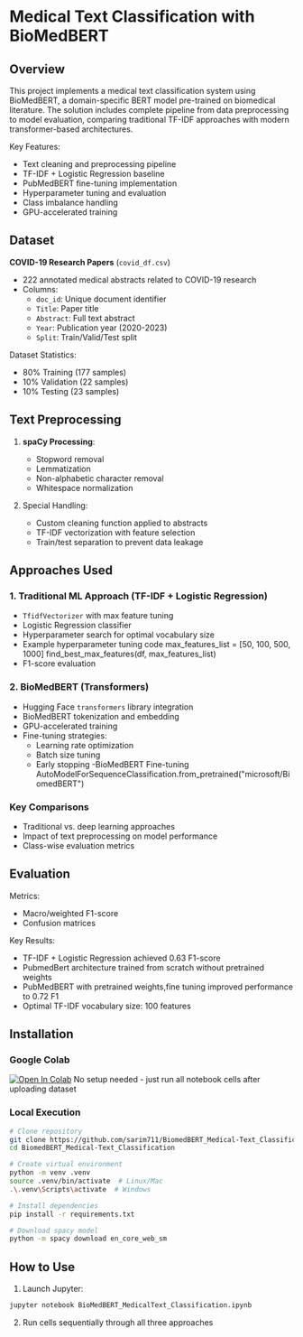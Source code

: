 # Medical Text Classification with BioMedBERT


## Overview
This project implements a medical text classification system using BioMedBERT, a domain-specific BERT model pre-trained on biomedical literature. The solution includes complete pipeline from data preprocessing to model evaluation, comparing traditional TF-IDF approaches with modern transformer-based architectures.

Key Features:
- Text cleaning and preprocessing pipeline
- TF-IDF + Logistic Regression baseline
- PubMedBERT fine-tuning implementation
- Hyperparameter tuning and evaluation
- Class imbalance handling
- GPU-accelerated training

## Dataset
**COVID-19 Research Papers** (`covid_df.csv`)
- 222 annotated medical abstracts related to COVID-19 research
- Columns:
  - `doc_id`: Unique document identifier
  - `Title`: Paper title
  - `Abstract`: Full text abstract
  - `Year`: Publication year (2020-2023)
  - `Split`: Train/Valid/Test split
  
Dataset Statistics:
- 80% Training (177 samples)
- 10% Validation (22 samples)
- 10% Testing (23 samples)

## Text Preprocessing
1. **spaCy Processing**:
   - Stopword removal
   - Lemmatization
   - Non-alphabetic character removal
   - Whitespace normalization

2. Special Handling:
   - Custom cleaning function applied to abstracts
   - TF-IDF vectorization with feature selection
   - Train/test separation to prevent data leakage

## Approaches Used

### 1. Traditional ML Approach (TF-IDF + Logistic Regression)
- `TfidfVectorizer` with max feature tuning
- Logistic Regression classifier
- Hyperparameter search for optimal vocabulary size
 - Example hyperparameter tuning code
    max_features_list = [50, 100, 500, 1000]
    find_best_max_features(df, max_features_list)
- F1-score evaluation

### 2. BioMedBERT (Transformers)
- Hugging Face `transformers` library integration
- BioMedBERT tokenization and embedding
- GPU-accelerated training
- Fine-tuning strategies:
  - Learning rate optimization
  - Batch size tuning
  - Early stopping
   -BioMedBERT Fine-tuning
       AutoModelForSequenceClassification.from_pretrained("microsoft/BiomedBERT")


### Key Comparisons
- Traditional vs. deep learning approaches
- Impact of text preprocessing on model performance
- Class-wise evaluation metrics


## Evaluation
Metrics:
- Macro/weighted F1-score
- Confusion matrices

Key Results:
- TF-IDF + Logistic Regression achieved 0.63 F1-score
- PubmedBert architecture trained from scratch without pretrained weights
- PubMedBERT with pretrained weights,fine tuning improved performance to 0.72 F1
- Optimal TF-IDF vocabulary size: 100 features


## Installation

### Google Colab
[![Open In Colab](https://colab.research.google.com/assets/colab-badge.svg)](https://colab.research.google.com/github/sarim711/BiomedBERT_Medical-Text_Classification/blob/main/BioMedBERT_MedicalText_Classification.ipynb)
No setup needed - just run all notebook cells after uploading dataset

### Local Execution
```bash
# Clone repository
git clone https://github.com/sarim711/BiomedBERT_Medical-Text_Classification.git
cd BiomedBERT_Medical-Text_Classification

# Create virtual environment
python -m venv .venv
source .venv/bin/activate  # Linux/Mac
.\.venv\Scripts\activate  # Windows

# Install dependencies
pip install -r requirements.txt

# Download spacy model
python -m spacy download en_core_web_sm
```

## How to Use
1. Launch Jupyter:
```bash
jupyter notebook BioMedBERT_MedicalText_Classification.ipynb
```
2. Run cells sequentially through all three approaches


